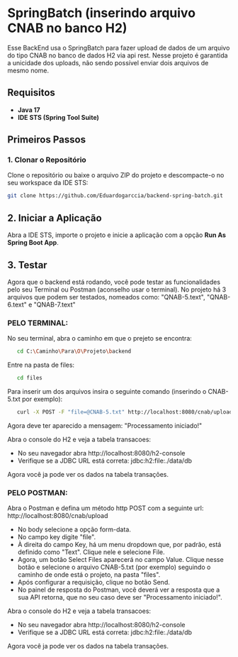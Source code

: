 # SpringBatch (inserindo arquivo CNAB no banco H2)

Esse BackEnd usa o SpringBatch para fazer upload de dados de um arquivo do tipo CNAB no banco de dados H2 via api rest. Nesse projeto é garantida a unicidade dos uploads, não sendo possível enviar dois arquivos de mesmo nome.

## Requisitos

- **Java 17**
- **IDE STS (Spring Tool Suite)**

## Primeiros Passos

### 1. Clonar o Repositório

Clone o repositório ou baixe o arquivo ZIP do projeto e descompacte-o no seu workspace da IDE STS:

```bash
git clone https://github.com/Eduardogarccia/backend-spring-batch.git
```

## 2. Iniciar a Aplicação

Abra a IDE STS, importe o projeto e inicie a aplicação com a opção **Run As Spring Boot App**.

## 3. Testar

Agora que o backend está rodando, você pode testar as funcionalidades pelo seu Terminal ou Postman (aconselho usar o terminal).
No projeto há 3 arquivos que podem ser testados, nomeados como: "QNAB-5.text", "QNAB-6.text" e "QNAB-7.text"


### PELO TERMINAL:

No seu terminal, abra o caminho em que o prejeto se encontra:
 ```bash
    cd C:\Caminho\Para\O\Projeto\backend
 ```
Entre na pasta de files:
 ```bash
    cd files
 ```
Para inserir um dos arquivos insira o seguinte comando (inserindo o CNAB-5.txt por exemplo):
 ```bash
    curl -X POST -F "file=@CNAB-5.txt" http://localhost:8080/cnab/upload
 ```
Agora deve ter aparecido a mensagem: "Processamento iniciado!"

Abra o console do H2 e veja a tabela transacoes:
- No seu navegador abra http://localhost:8080/h2-console
- Verifique se a JDBC URL está correta: jdbc:h2:file:./data/db

Agora você ja pode ver os dados na tabela transações.


### PELO POSTMAN:

Abra o Postman e defina um método http POST com a seguinte url: http://localhost:8080/cnab/upload

- No body selecione a opção form-data.
- No campo key digite "file".
- À direita do campo Key, há um menu dropdown que, por padrão, está definido como "Text". Clique nele e selecione File.
- Agora, um botão Select Files aparecerá no campo Value. Clique nesse botão e selecione o arquivo CNAB-5.txt (por exemplo) seguindo o caminho de onde está o projeto, na pasta "files".
- Após configurar a requisição, clique no botão Send.
- No painel de resposta do Postman, você deverá ver a resposta que a sua API retorna, que no seu caso deve ser "Processamento iniciado!".

Abra o console do H2 e veja a tabela transacoes:
- No seu navegador abra http://localhost:8080/h2-console
- Verifique se a JDBC URL está correta: jdbc:h2:file:./data/db

Agora você ja pode ver os dados na tabela transações.



